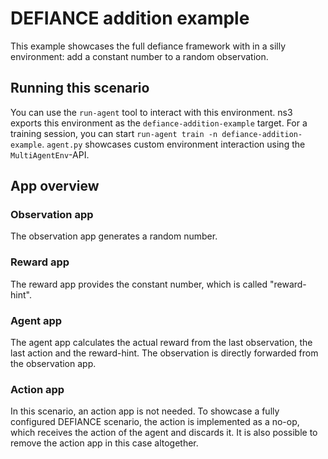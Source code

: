 # DEFIANCE addition example

This example showcases the full defiance framework with in a silly environment: add a constant number to a random observation.

## Running this scenario

You can use the `run-agent` tool to interact with this environment.
ns3 exports this environment as the `defiance-addition-example` target.
For a training session, you can start `run-agent train -n defiance-addition-example`.
`agent.py` showcases custom environment interaction using the `MultiAgentEnv`-API.

## App overview

### Observation app

The observation app generates a random number.

### Reward app

The reward app provides the constant number, which is called "reward-hint".

### Agent app

The agent app calculates the actual reward from the last observation, the last action and the reward-hint.
The observation is directly forwarded from the observation app.

### Action app

In this scenario, an action app is not needed.
To showcase a fully configured DEFIANCE scenario, the action is implemented as a no-op, which receives the action of the agent and discards it.
It is also possible to remove the action app in this case altogether.
